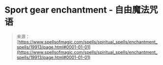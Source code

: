 <!--yml

category: 未分类

date: 2024-06-12 19:02:17

-->

# Sport gear enchantment - 自由魔法咒语

> 来源：[https://www.spellsofmagic.com/spells/spiritual_spells/enchantment_spells/19913/page.html#0001-01-01](https://www.spellsofmagic.com/spells/spiritual_spells/enchantment_spells/19913/page.html#0001-01-01)

